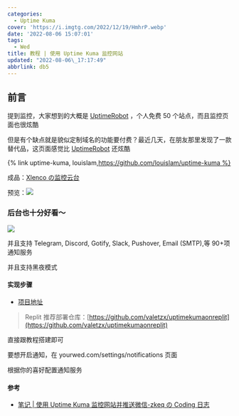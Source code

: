 ```yaml
---
categories:
  - Uptime Kuma
cover: 'https://i.imgtg.com/2022/12/19/HmhrP.webp'
date: '2022-08-06 15:07:01'
tags:
  - Wed
title: 教程 | 使用 Uptime Kuma 监控网站
updated: "2022-08-06\_17:17:49"
abbrlink: db5
---
```


## 前言

提到监控，大家想到的大概是 [UptimeRobot](https://uptimerobot.com/) ，个人免费 50 个站点，而且监控页面也很炫酷

但是有个缺点就是貌似定制域名的功能要付费？最近几天，在朋友那里发现了一款替代品，这页面感觉比 [UptimeRobot](https://uptimerobot.com/) 还炫酷

{% link uptime-kuma, louislam,https://github.com/louislam/uptime-kuma %}

成品：[Xlenco の监控云台](https://uptime.xilej.repl.co/status/xlenco)

预览：![](https://nsso.eu.org/img/ff6946fc-cb28-43cc-b357-0f2b3a84d3d0.jpeg#crop=0&crop=0&crop=1&crop=1&id=j31uC&originHeight=1087&originWidth=1080&originalType=binary&ratio=1&rotation=0&showTitle=false&status=done&style=none&title=)

### 后台也十分好看～

![](https://nsso.eu.org/img/dcf48529-6a1c-46dc-b2f0-12afc5f3008b.jpeg#crop=0&crop=0&crop=1&crop=1&id=ptU5G&originHeight=679&originWidth=1080&originalType=binary&ratio=1&rotation=0&showTitle=false&status=done&style=none&title=)

并且支持 Telegram, Discord, Gotify, Slack, Pushover, Email (SMTP),等 90+项通知服务

并且支持黑夜模式

#### 实现步骤

- [项目地址](https://github.com/louislam/uptime-kuma)

> Replit 推荐部署仓库：[https://github.com/valetzx/uptimekumaonreplit](https://github.com/valetzx/uptimekumaonreplit)

直接跟教程搭建即可

要想开启通知，在 yourwed.com/settings/notifications 页面

根据你的喜好配置通知服务

#### 参考

- [笔记 | 使用 Uptime Kuma 监控网站并推送微信-zkeq の Coding 日志](https://icodeq.com/2022/3b048b84e37d/)

